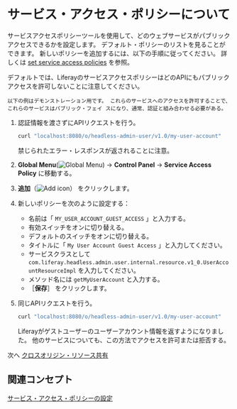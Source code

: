 # サービス・アクセス・ポリシーについて

サービスアクセスポリシーツールを使用して、どのウェブサービスがパブリックアクセスできるかを設定します。 デフォルト・ポリシーのリストを見ることができます。 新しいポリシーを追加するには、以下の手順に従ってください。 詳しくは [set service access policies](https://learn.liferay.com/w/dxp/installation-and-upgrades/securing-liferay/securing-web-services/setting-service-access-policies) を参照。

デフォルトでは、LiferayのサービスアクセスポリシーはどのAPIにもパブリックアクセスを許可しないことに注意してください。

```{warning}
以下の例はデモンストレーション用です。 これらのサービスへのアクセスを許可することで、これらのサービスはパブリック・フェイ スになり、通常、認証と組み合わせる必要がある。
```

1. 認証情報を渡さずにAPIリクエストを行う。

   ```bash
   curl "localhost:8080/o/headless-admin-user/v1.0/my-user-account"
   ```

   禁じられたエラー・レスポンスが返されることに注意。

1. **Global Menu**(![Global Menu](../../../images/icon-applications-menu.png)) &rarr; **Control Panel** &rarr; **Service Access Policy** に移動する。

1. **追加**（![Add icon](../../../images/icon-add.png)） をクリックします。

1. 新しいポリシーを次のように設定する：

   * 名前は「 `MY_USER_ACCOUNT_GUEST_ACCESS` 」と入力する。
   * 有効スイッチをオンに切り替える。
   * デフォルトのスイッチをオンに切り替える。
   * タイトルに「 `My User Account Guest Access` 」と入力してください。
   * サービスクラスとして `com.liferay.headless.admin.user.internal.resource.v1_0.UserAccountResourceImpl` を入力してください。
   * メソッド名には `getMyUserAccount` と入力する。
   * ［**保存**］ をクリックします。

1. 同じAPIリクエストを行う。

   ```bash
   curl "localhost:8080/o/headless-admin-user/v1.0/my-user-account"
   ```

   Liferayがゲストユーザーのユーザーアカウント情報を返すようになりました。 他のサービスについても、この方法でアクセスを許可または拒否する。

次へ [クロスオリジン・リソース共有](./cross-origin-resource-sharing.md)

## 関連コンセプト

[サービス・アクセス・ポリシーの設定](https://learn.liferay.com/w/dxp/installation-and-upgrades/securing-liferay/securing-web-services/setting-service-access-policies)
